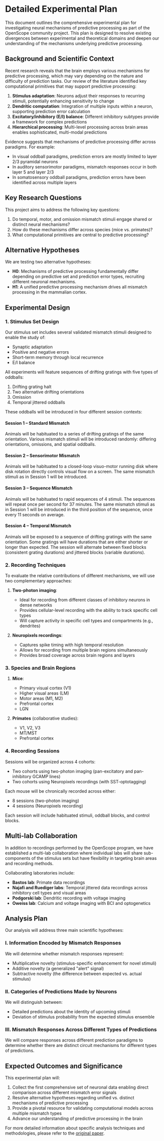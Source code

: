 # Detailed Experimental Plan

This document outlines the comprehensive experimental plan for investigating neural mechanisms of predictive processing as part of the OpenScope community project. This plan is designed to resolve existing divergences between experimental and theoretical domains and deepen our understanding of the mechanisms underlying predictive processing.

## Background and Scientific Context

Recent research reveals that the brain employs various mechanisms for predictive processing, which may vary depending on the nature and difficulty of prediction tasks. Our review of the literature identified key computational primitives that may support predictive processing:

1. **Stimulus adaptation**: Neurons adjust their responses to recurring stimuli, potentially enhancing sensitivity to change
2. **Dendritic computation**: Integration of multiple inputs within a neuron, supporting prediction error calculation
3. **Excitatory/inhibitory (E/I) balance**: Different inhibitory subtypes provide a framework for complex predictions
4. **Hierarchical processing**: Multi-level processing across brain areas enables sophisticated, multi-modal predictions

Evidence suggests that mechanisms of predictive processing differ across paradigms. For example:
- In visual oddball paradigms, prediction errors are mostly limited to layer 2/3 pyramidal neurons
- In auditory sensorimotor paradigms, mismatch responses occur in both layer 5 and layer 2/3
- In somatosensory oddball paradigms, prediction errors have been identified across multiple layers

## Key Research Questions

This project aims to address the following key questions:

1. Do temporal, motor, and omission mismatch stimuli engage shared or distinct neural mechanisms?
2. How do these mechanisms differ across species (mice vs. primates)?
3. What computational primitives are central to predictive processing?

## Alternative Hypotheses

We are testing two alternative hypotheses:

- **H0**: Mechanisms of predictive processing fundamentally differ depending on predictive set and prediction error types, recruiting different neuronal mechanisms.
- **H1**: A unified predictive processing mechanism drives all mismatch processing in the mammalian cortex.

## Experimental Design

### 1. Stimulus Set Design

Our stimulus set includes several validated mismatch stimuli designed to enable the study of:
- Synaptic adaptation
- Positive and negative errors
- Short-term memory through local recurrence
- E/I balance

All experiments will feature sequences of drifting gratings with five types of oddballs:
1. Drifting grating halt
2. Two alternative drifting orientations
3. Omission
4. Temporal jittered oddballs

These oddballs will be introduced in four different session contexts:

#### Session 1 – Standard Mismatch
Animals will be habituated to a series of drifting gratings of the same orientation. Various mismatch stimuli will be introduced randomly: differing orientations, omissions, and spatial oddballs.

#### Session 2 – Sensorimotor Mismatch
Animals will be habituated to a closed-loop visuo-motor running disk where disk rotation directly controls visual flow on a screen. The same mismatch stimuli as in Session 1 will be introduced.

#### Session 3 – Sequence Mismatch
Animals will be habituated to rapid sequences of 4 stimuli. The sequences will repeat once per second for 37 minutes. The same mismatch stimuli as in Session 1 will be introduced in the third position of the sequence, once every 11 seconds on average.

#### Session 4 – Temporal Mismatch
Animals will be exposed to a sequence of drifting gratings with the same orientation. Some gratings will have durations that are either shorter or longer than expected. The session will alternate between fixed blocks (consistent grating durations) and jittered blocks (variable durations).

### 2. Recording Techniques

To evaluate the relative contributions of different mechanisms, we will use two complementary approaches:

1. **Two-photon imaging**:
   - Ideal for recording from different classes of inhibitory neurons in dense networks
   - Provides cellular-level recording with the ability to track specific cell types
   - Will capture activity in specific cell types and compartments (e.g., dendrites)

2. **Neuropixels recordings**:
   - Captures spike timing with high temporal resolution
   - Allows for recording from multiple brain regions simultaneously
   - Provides broad coverage across brain regions and layers

### 3. Species and Brain Regions

1. **Mice**:
   - Primary visual cortex (V1)
   - Higher visual areas (LM)
   - Motor areas (M1, M2)
   - Prefrontal cortex
   - LGN

2. **Primates** (collaborative studies):
   - V1, V2, V3
   - MT/MST
   - Prefrontal cortex

### 4. Recording Sessions

Sessions will be organized across 4 cohorts:
- Two cohorts using two-photon imaging (pan-excitatory and pan-inhibitory GCAMP lines)
- Two cohorts using Neuropixels recordings (with SST-optotagging)

Each mouse will be chronically recorded across either:
- 8 sessions (two-photon imaging) 
- 4 sessions (Neuropixels recording)

Each session will include habituated stimuli, oddball blocks, and control blocks.

## Multi-lab Collaboration

In addition to recordings performed by the OpenScope program, we have established a multi-lab collaboration where individual labs will share sub-components of the stimulus sets but have flexibility in targeting brain areas and recording methods.

Collaborating laboratories include:
- **Bastos lab**: Primate data recordings
- **Najafi and Ruediger labs**: Temporal jittered data recordings across inhibitory cell types and visual areas
- **Podgorski lab**: Dendritic recording with voltage imaging
- **Oweiss lab**: Calcium and voltage imaging with BCI and optogenetics

## Analysis Plan

Our analysis will address three main scientific hypotheses:

### I. Information Encoded by Mismatch Responses

We will determine whether mismatch responses represent:
- Multiplicative novelty (stimulus-specific enhancement for novel stimuli)
- Additive novelty (a generalized "alert" signal)
- Subtractive novelty (the difference between expected vs. actual stimulus)

### II. Categories of Predictions Made by Neurons

We will distinguish between:
- Detailed predictions about the identity of upcoming stimuli
- Deviation of stimulus probability from the expected stimulus ensemble

### III. Mismatch Responses Across Different Types of Predictions

We will compare responses across different prediction paradigms to determine whether there are distinct circuit mechanisms for different types of predictions.

## Expected Outcomes and Significance

This experimental plan will:
1. Collect the first comprehensive set of neuronal data enabling direct comparison across different mismatch error signals
2. Resolve alternative hypotheses regarding unified vs. distinct mechanisms of predictive processing
3. Provide a pivotal resource for validating computational models across multiple mismatch types
4. Advance our understanding of predictive processing in the brain

For more detailed information about specific analysis techniques and methodologies, please refer to the [original paper](https://arxiv.org/abs/2504.09614).